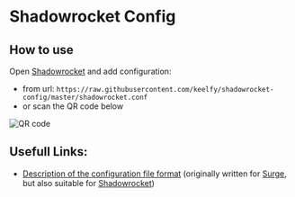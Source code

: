 # Shadowrocket Config

## How to use
Open [Shadowrocket](https://www.shadowrocketdownload.com) and add configuration:
 - from url: `https://raw.githubusercontent.com/keelfy/shadowrocket-config/master/shadowrocket.conf`
 - or scan the QR code below

![QR code](https://raw.githubusercontent.com/dlisin/shadowrocket-config/master/images/config-qr.png)

## Usefull Links:
 - [Description of the configuration file format](https://manual.nssurge.com) (originally written for [Surge](https://nssurge.com), but also suitable for [Shadowrocket](https://www.shadowrocketdownload.com))
